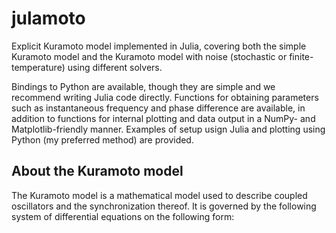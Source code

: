 # julamoto
Explicit Kuramoto model implemented in Julia, covering both the simple Kuramoto model and the Kuramoto model with noise (stochastic or finite-temperature) using different solvers.

Bindings to Python are available, though they are simple and we recommend writing Julia code directly. Functions for obtaining parameters such as instantaneous frequency and phase difference are available, in addition to functions for internal plotting and data output in a NumPy- and Matplotlib-friendly manner. Examples of setup usign Julia and plotting using Python (my preferred method) are provided.

## About the Kuramoto model

The Kuramoto model is a mathematical model used to describe coupled oscillators and the synchronization thereof. It is governed by the following system of differential equations on the following form:
